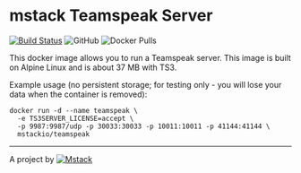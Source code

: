 # mstack Teamspeak Server
[![Build Status](https://travis-ci.com/mstackio/image-teamspeak.svg?branch=main)](https://travis-ci.com/mstackio/image-teamspeak)
![GitHub](https://img.shields.io/github/license/mstackio/image-teamspeak)
![Docker Pulls](https://img.shields.io/docker/pulls/mstackio/teamspeak)

This docker image allows you to run a Teamspeak server. This image is built on Alpine Linux and is about 37 MB with TS3.


Example usage (no persistent storage; for testing only - you will lose your data when the container is removed):

```
docker run -d --name teamspeak \
  -e TS3SERVER_LICENSE=accept \
  -p 9987:9987/udp -p 30033:30033 -p 10011:10011 -p 41144:41144 \
  mstackio/teamspeak
```

---

A project by [![Mstack](https://avatars3.githubusercontent.com/u/61955974?s=42&v=4)](https://mstack.io/)


